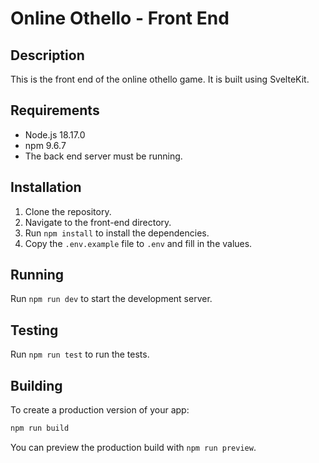 # Online Othello - Front End

## Description

This is the front end of the online othello game. It is built using SvelteKit.

## Requirements

- Node.js 18.17.0
- npm 9.6.7
- The back end server must be running.

## Installation

1. Clone the repository.
2. Navigate to the front-end directory.
3. Run `npm install` to install the dependencies.
4. Copy the `.env.example` file to `.env` and fill in the values.

## Running

Run `npm run dev` to start the development server.

## Testing

Run `npm run test` to run the tests.

## Building

To create a production version of your app:

```bash
npm run build
```

You can preview the production build with `npm run preview`.
